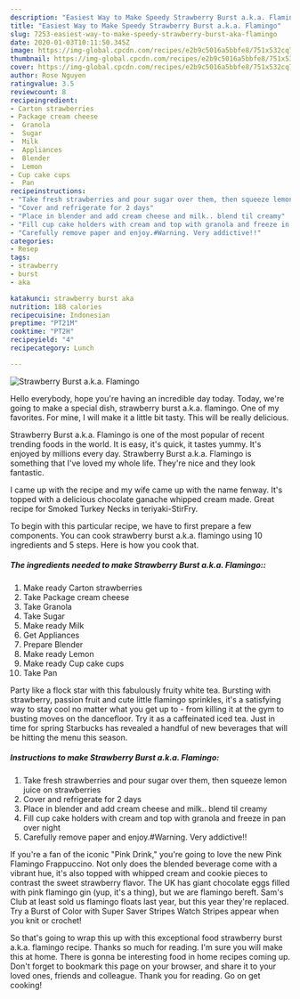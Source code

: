 ```yaml
---
description: "Easiest Way to Make Speedy Strawberry Burst a.k.a. Flamingo"
title: "Easiest Way to Make Speedy Strawberry Burst a.k.a. Flamingo"
slug: 7253-easiest-way-to-make-speedy-strawberry-burst-aka-flamingo
date: 2020-01-03T10:11:50.345Z
image: https://img-global.cpcdn.com/recipes/e2b9c5016a5bbfe8/751x532cq70/strawberry-burst-aka-flamingo-recipe-main-photo.jpg
thumbnail: https://img-global.cpcdn.com/recipes/e2b9c5016a5bbfe8/751x532cq70/strawberry-burst-aka-flamingo-recipe-main-photo.jpg
cover: https://img-global.cpcdn.com/recipes/e2b9c5016a5bbfe8/751x532cq70/strawberry-burst-aka-flamingo-recipe-main-photo.jpg
author: Rose Nguyen
ratingvalue: 3.5
reviewcount: 8
recipeingredient:
- Carton strawberries
- Package cream cheese
-  Granola
-  Sugar
-  Milk
-  Appliances
-  Blender
-  Lemon
- Cup cake cups
-  Pan
recipeinstructions:
- "Take fresh strawberries and pour sugar over them, then squeeze lemon juice on strawberries"
- "Cover and refrigerate for 2 days"
- "Place in blender and add cream cheese and milk.. blend til creamy"
- "Fill cup cake holders with cream and top with granola and freeze in pan over night"
- "Carefully remove paper and enjoy.#Warning. Very addictive!!"
categories:
- Resep
tags:
- strawberry
- burst
- aka

katakunci: strawberry burst aka
nutrition: 188 calories
recipecuisine: Indonesian
preptime: "PT21M"
cooktime: "PT2H"
recipeyield: "4"
recipecategory: Lunch

---
```



![Strawberry Burst a.k.a. Flamingo](https://img-global.cpcdn.com/recipes/e2b9c5016a5bbfe8/751x532cq70/strawberry-burst-aka-flamingo-recipe-main-photo.jpg)

Hello everybody, hope you're having an incredible day today. Today, we're going to make a special dish, strawberry burst a.k.a. flamingo. One of my favorites. For mine, I will make it a little bit tasty. This will be really delicious.

Strawberry Burst a.k.a. Flamingo is one of the most popular of recent trending foods in the world. It is easy, it's quick, it tastes yummy. It's enjoyed by millions every day. Strawberry Burst a.k.a. Flamingo is something that I've loved my whole life. They're nice and they look fantastic.

I came up with the recipe and my wife came up with the name fenway. It&#39;s topped with a delicious chocolate ganache whipped cream made. Great recipe for Smoked Turkey Necks in teriyaki-StirFry.


To begin with this particular recipe, we have to first prepare a few components. You can cook strawberry burst a.k.a. flamingo using 10 ingredients and 5 steps. Here is how you cook that.

##### The ingredients needed to make Strawberry Burst a.k.a. Flamingo::

1. Make ready Carton strawberries
1. Take Package cream cheese
1. Take  Granola
1. Take  Sugar
1. Make ready  Milk
1. Get  Appliances
1. Prepare  Blender
1. Make ready  Lemon
1. Make ready Cup cake cups
1. Take  Pan


Party like a flock star with this fabulously fruity white tea. Bursting with strawberry, passion fruit and cute little flamingo sprinkles, it&#39;s a satisfying way to stay cool no matter what you get up to - from killing it at the gym to busting moves on the dancefloor. Try it as a caffeinated iced tea. Just in time for spring Starbucks has revealed a handful of new beverages that will be hitting the menu this season. 

##### Instructions to make Strawberry Burst a.k.a. Flamingo:

1. Take fresh strawberries and pour sugar over them, then squeeze lemon juice on strawberries
1. Cover and refrigerate for 2 days
1. Place in blender and add cream cheese and milk.. blend til creamy
1. Fill cup cake holders with cream and top with granola and freeze in pan over night
1. Carefully remove paper and enjoy.#Warning. Very addictive!!


If you&#39;re a fan of the iconic &#34;Pink Drink,&#34; you&#39;re going to love the new Pink Flamingo Frappuccino. Not only does the blended beverage come with a vibrant hue, it&#39;s also topped with whipped cream and cookie pieces to contrast the sweet strawberry flavor. The UK has giant chocolate eggs filled with pink flamingo gin (yup, it&#39;s a thing), but we are flamingo bereft. Sam&#39;s Club at least sold us flamingo floats last year, but this year they&#39;re replaced. Try a Burst of Color with Super Saver Stripes Watch Stripes appear when you knit or crochet! 

So that's going to wrap this up with this exceptional food strawberry burst a.k.a. flamingo recipe. Thanks so much for reading. I'm sure you will make this at home. There is gonna be interesting food in home recipes coming up. Don't forget to bookmark this page on your browser, and share it to your loved ones, friends and colleague. Thank you for reading. Go on get cooking!
